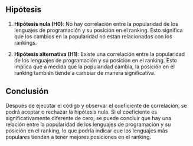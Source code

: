 
## Hipótesis

1. **Hipótesis nula (H0)**: No hay correlación entre la popularidad de los lenguajes de programación y su posición en el ranking. Esto significa que los cambios en la popularidad no están relacionados con los rankings.

2. **Hipótesis alternativa (H1)**: Existe una correlación entre la popularidad de los lenguajes de programación y su posición en el ranking. Esto implica que a medida que la popularidad cambia, la posición en el ranking también tiende a cambiar de manera significativa.

## Conclusión

Después de ejecutar el código y observar el coeficiente de correlación, se podrá aceptar o rechazar la hipótesis nula. Si el coeficiente es significativamente diferente de cero, se puede concluir que hay una relación entre la popularidad de los lenguajes de programación y su posición en el ranking, lo que podría indicar que los lenguajes más populares tienden a tener mejores posiciones en el ranking.